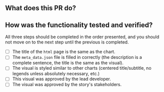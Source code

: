 <!--- Please write your PR name in the present imperative tense. Examples of that tense are: "Fix issue in the dispatcher where…", "Improve our handling of…", etc." -->
<!-- For more information on Pull Requests, you can reference here: https://success.vanillaforums.com/kb/articles/228-using-pull-requests-to-contribute -->
## What does this PR do?


## How was the functionality tested and verified?
All three steps should be completed in the order presented, and you should not move on to the next step until the previous is completed.
- [ ] The title of the `html` page is the same as the chart.
- [ ] The `meta_data.json` file is filled in correctly (the description is a complete sentence, the title is the same as the visual).
- [ ] The visual is styled similar to other charts (centered title/subtitle, no legends unless absolutely necessary, etc.)
- [ ] This visual was approved by the lead developer.
- [ ] The visual was approved by the story's stakeholders.

<!-- Replace this comment with a screenshot of your visual. -->

